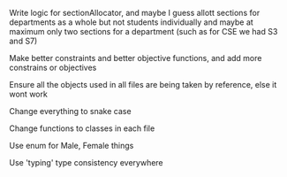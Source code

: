 Write logic for sectionAllocator, and maybe I guess allott sections for departments as a whole but not students individually and maybe at maximum only two sections for a department (such as for CSE we had S3 and S7)

Make better constraints and better objective functions, and add more constrains or objectives

Ensure all the objects used in all files are being taken by reference, else it wont work

Change everything to snake case

Change functions to classes in each file

Use enum for Male, Female things

Use 'typing' type consistency everywhere 

